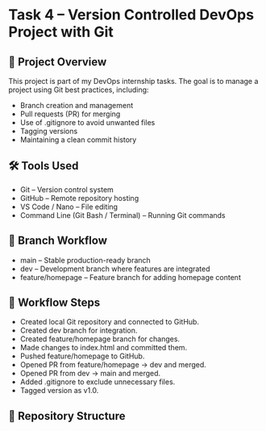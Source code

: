 # Task 4 – Version Controlled DevOps Project with Git
## 📌 Project Overview
This project is part of my DevOps internship tasks.
The goal is to manage a project using Git best practices, including:

* Branch creation and management
* Pull requests (PR) for merging
* Use of .gitignore to avoid unwanted files
* Tagging versions
* Maintaining a clean commit history
## 🛠️ Tools Used
* Git – Version control system
* GitHub – Remote repository hosting
* VS Code / Nano – File editing
* Command Line (Git Bash / Terminal) – Running Git commands
## 🌿 Branch Workflow
* main – Stable production-ready branch
* dev – Development branch where features are integrated
* feature/homepage – Feature branch for adding homepage content
## 🔄 Workflow Steps
* Created local Git repository and connected to GitHub.
* Created dev branch for integration.
* Created feature/homepage branch for changes.
* Made changes to index.html and committed them.
* Pushed feature/homepage to GitHub.
* Opened PR from feature/homepage → dev and merged.
* Opened PR from dev → main and merged.
* Added .gitignore to exclude unnecessary files.
* Tagged version as v1.0.
## 📂 Repository Structure
